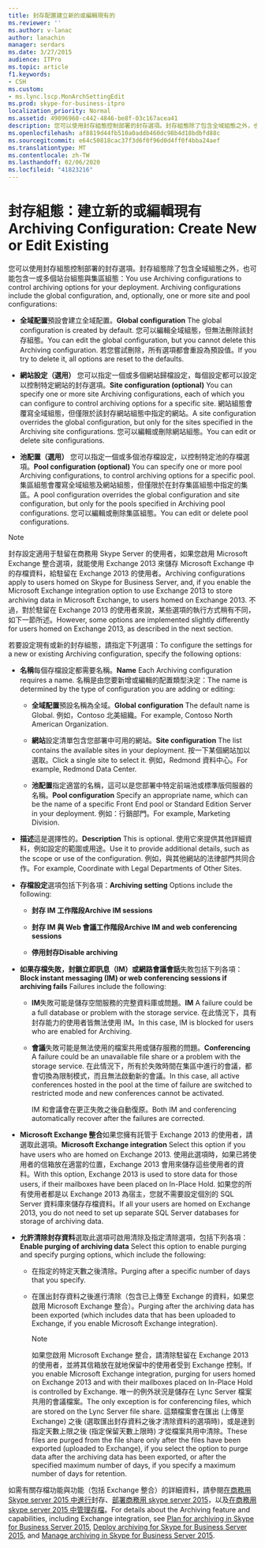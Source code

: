 ```yaml
---
title: 封存配置建立新的或編輯現有的
ms.reviewer: ''
ms.author: v-lanac
author: lanachin
manager: serdars
ms.date: 3/27/2015
audience: ITPro
ms.topic: article
f1.keywords:
- CSH
ms.custom:
- ms.lync.lscp.MonArchSettingEdit
ms.prod: skype-for-business-itpro
localization_priority: Normal
ms.assetid: 49096960-c442-4846-be8f-03c167acea41
description: 您可以使用封存組態控制部署的封存選項。封存組態除了包含全域組態之外，也可能包含一或多個站台組態與集區組態：
ms.openlocfilehash: af8819d44fb510a0addb460dc98b4d18bdbfd88c
ms.sourcegitcommit: e64c50818cac37f3d6f0f96d0d4ff0f4bba24aef
ms.translationtype: MT
ms.contentlocale: zh-TW
ms.lasthandoff: 02/06/2020
ms.locfileid: "41823216"
---
```

# <a name="archiving-configuration-create-new-or-edit-existing"></a><span data-ttu-id="e36f2-104">封存組態：建立新的或編輯現有</span><span class="sxs-lookup"><span data-stu-id="e36f2-104">Archiving Configuration: Create New or Edit Existing</span></span>
 
<span data-ttu-id="e36f2-p102">您可以使用封存組態控制部署的封存選項。封存組態除了包含全域組態之外，也可能包含一或多個站台組態與集區組態：</span><span class="sxs-lookup"><span data-stu-id="e36f2-p102">You use Archiving configurations to control archiving options for your deployment. Archiving configurations include the global configuration, and, optionally, one or more site and pool configurations:</span></span>
  
- <span data-ttu-id="e36f2-107">**全域配置**預設會建立全域配置。</span><span class="sxs-lookup"><span data-stu-id="e36f2-107">**Global configuration** The global configuration is created by default.</span></span> <span data-ttu-id="e36f2-108">您可以編輯全域組態，但無法刪除該封存組態。</span><span class="sxs-lookup"><span data-stu-id="e36f2-108">You can edit the global configuration, but you cannot delete this Archiving configuration.</span></span> <span data-ttu-id="e36f2-109">若您嘗試刪除，所有選項都會重設為預設值。</span><span class="sxs-lookup"><span data-stu-id="e36f2-109">If you try to delete it, all options are reset to the defaults.</span></span>
    
- <span data-ttu-id="e36f2-110">**網站設定（選用）** 您可以指定一個或多個網站歸檔設定，每個設定都可以設定以控制特定網站的封存選項。</span><span class="sxs-lookup"><span data-stu-id="e36f2-110">**Site configuration (optional)** You can specify one or more site Archiving configurations, each of which you can configure to control archiving options for a specific site.</span></span> <span data-ttu-id="e36f2-111">網站組態會覆寫全域組態，但僅限於該封存網站組態中指定的網站。</span><span class="sxs-lookup"><span data-stu-id="e36f2-111">A site configuration overrides the global configuration, but only for the sites specified in the Archiving site configurations.</span></span> <span data-ttu-id="e36f2-112">您可以編輯或刪除網站組態。</span><span class="sxs-lookup"><span data-stu-id="e36f2-112">You can edit or delete site configurations.</span></span>
    
- <span data-ttu-id="e36f2-113">**池配置（選用）** 您可以指定一個或多個池存檔設定，以控制特定池的存檔選項。</span><span class="sxs-lookup"><span data-stu-id="e36f2-113">**Pool configuration (optional)** You can specify one or more pool Archiving configurations, to control archiving options for a specific pool.</span></span> <span data-ttu-id="e36f2-114">集區組態會覆寫全域組態及網站組態，但僅限於在封存集區組態中指定的集區。</span><span class="sxs-lookup"><span data-stu-id="e36f2-114">A pool configuration overrides the global configuration and site configuration, but only for the pools specified in Archiving pool configurations.</span></span> <span data-ttu-id="e36f2-115">您可以編輯或刪除集區組態。</span><span class="sxs-lookup"><span data-stu-id="e36f2-115">You can edit or delete pool configurations.</span></span>
    
> [!NOTE]
> <span data-ttu-id="e36f2-116">封存設定適用于駐留在商務用 Skype Server 的使用者，如果您啟用 Microsoft Exchange 整合選項，就能使用 Exchange 2013 來儲存 Microsoft Exchange 中的存檔資料，給駐留在 Exchange 2013 的使用者。</span><span class="sxs-lookup"><span data-stu-id="e36f2-116">Archiving configurations apply to users homed on Skype for Business Server, and, if you enable the Microsoft Exchange integration option to use Exchange 2013 to store archiving data in Microsoft Exchange, to users homed on Exchange 2013.</span></span> <span data-ttu-id="e36f2-117">不過，對於駐留在 Exchange 2013 的使用者來說，某些選項的執行方式稍有不同，如下一節所述。</span><span class="sxs-lookup"><span data-stu-id="e36f2-117">However, some options are implemented slightly differently for users homed on Exchange 2013, as described in the next section.</span></span> 
  
<span data-ttu-id="e36f2-118">若要設定現有或新的封存組態，請指定下列選項：</span><span class="sxs-lookup"><span data-stu-id="e36f2-118">To configure the settings for a new or existing Archiving configuration, specify the following options:</span></span>
- <span data-ttu-id="e36f2-119">**名稱**每個存檔設定都需要名稱。</span><span class="sxs-lookup"><span data-stu-id="e36f2-119">**Name** Each Archiving configuration requires a name.</span></span> <span data-ttu-id="e36f2-120">名稱是由您要新增或編輯的配置類型決定：</span><span class="sxs-lookup"><span data-stu-id="e36f2-120">The name is determined by the type of configuration you are adding or editing:</span></span>
    
  - <span data-ttu-id="e36f2-121">**全域配置**預設名稱為全域。</span><span class="sxs-lookup"><span data-stu-id="e36f2-121">**Global configuration** The default name is Global.</span></span> <span data-ttu-id="e36f2-122">例如，Contoso 北美組織。</span><span class="sxs-lookup"><span data-stu-id="e36f2-122">For example, Contoso North American Organization.</span></span>
    
  - <span data-ttu-id="e36f2-123">**網站**設定清單包含您部署中可用的網站。</span><span class="sxs-lookup"><span data-stu-id="e36f2-123">**Site configuration** The list contains the available sites in your deployment.</span></span> <span data-ttu-id="e36f2-124">按一下某個網站加以選取。</span><span class="sxs-lookup"><span data-stu-id="e36f2-124">Click a single site to select it.</span></span> <span data-ttu-id="e36f2-125">例如，Redmond 資料中心。</span><span class="sxs-lookup"><span data-stu-id="e36f2-125">For example, Redmond Data Center.</span></span>
    
  - <span data-ttu-id="e36f2-126">**池配置**指定適當的名稱，這可以是您部署中特定前端池或標準版伺服器的名稱。</span><span class="sxs-lookup"><span data-stu-id="e36f2-126">**Pool configuration** Specify an appropriate name, which can be the name of a specific Front End pool or Standard Edition Server in your deployment.</span></span> <span data-ttu-id="e36f2-127">例如：行銷部門。</span><span class="sxs-lookup"><span data-stu-id="e36f2-127">For example, Marketing Division.</span></span>
    
- <span data-ttu-id="e36f2-128">**描述**這是選擇性的。</span><span class="sxs-lookup"><span data-stu-id="e36f2-128">**Description** This is optional.</span></span> <span data-ttu-id="e36f2-129">使用它來提供其他詳細資料，例如設定的範圍或用途。</span><span class="sxs-lookup"><span data-stu-id="e36f2-129">Use it to provide additional details, such as the scope or use of the configuration.</span></span> <span data-ttu-id="e36f2-130">例如，與其他網站的法律部門共同合作。</span><span class="sxs-lookup"><span data-stu-id="e36f2-130">For example, Coordinate with Legal Departments of Other Sites.</span></span>
    
- <span data-ttu-id="e36f2-131">**存檔設定**選項包括下列各項：</span><span class="sxs-lookup"><span data-stu-id="e36f2-131">**Archiving setting** Options include the following:</span></span>
    
  - <span data-ttu-id="e36f2-132">**封存 IM 工作階段**</span><span class="sxs-lookup"><span data-stu-id="e36f2-132">**Archive IM sessions**</span></span>
    
  - <span data-ttu-id="e36f2-133">**封存 IM 與 Web 會議工作階段**</span><span class="sxs-lookup"><span data-stu-id="e36f2-133">**Archive IM and web conferencing sessions**</span></span>
    
  - <span data-ttu-id="e36f2-134">**停用封存**</span><span class="sxs-lookup"><span data-stu-id="e36f2-134">**Disable archiving**</span></span>
    
- <span data-ttu-id="e36f2-135">**如果存檔失敗，封鎖立即訊息（IM）或網路會議會話**失敗包括下列各項：</span><span class="sxs-lookup"><span data-stu-id="e36f2-135">**Block instant messaging (IM) or web conferencing sessions if archiving fails** Failures include the following:</span></span>
    
  - <span data-ttu-id="e36f2-136">**IM**失敗可能是儲存空間服務的完整資料庫或問題。</span><span class="sxs-lookup"><span data-stu-id="e36f2-136">**IM** A failure could be a full database or problem with the storage service.</span></span> <span data-ttu-id="e36f2-137">在此情況下，具有封存能力的使用者皆無法使用 IM。</span><span class="sxs-lookup"><span data-stu-id="e36f2-137">In this case, IM is blocked for users who are enabled for Archiving.</span></span>
    
  - <span data-ttu-id="e36f2-138">**會議**失敗可能是無法使用的檔案共用或儲存服務的問題。</span><span class="sxs-lookup"><span data-stu-id="e36f2-138">**Conferencing** A failure could be an unavailable file share or a problem with the storage service.</span></span> <span data-ttu-id="e36f2-139">在此情況下，所有於失敗時間在集區中進行的會議，都會切換為限制模式，而且無法啟動新的會議。</span><span class="sxs-lookup"><span data-stu-id="e36f2-139">In this case, all active conferences hosted in the pool at the time of failure are switched to restricted mode and new conferences cannot be activated.</span></span>
    
    <span data-ttu-id="e36f2-140">IM 和會議會在更正失敗之後自動復原。</span><span class="sxs-lookup"><span data-stu-id="e36f2-140">Both IM and conferencing automatically recover after the failures are corrected.</span></span>
    
- <span data-ttu-id="e36f2-141">**Microsoft Exchange 整合**如果您擁有託管于 Exchange 2013 的使用者，請選取此選項。</span><span class="sxs-lookup"><span data-stu-id="e36f2-141">**Microsoft Exchange integration** Select this option if you have users who are homed on Exchange 2013.</span></span> <span data-ttu-id="e36f2-142">使用此選項時，如果已將使用者的信箱放在適當的位置，Exchange 2013 會用來儲存這些使用者的資料。</span><span class="sxs-lookup"><span data-stu-id="e36f2-142">With this option, Exchange 2013 is used to store data for those users, if their mailboxes have been placed on In-Place Hold.</span></span> <span data-ttu-id="e36f2-143">如果您的所有使用者都是以 Exchange 2013 為宿主，您就不需要設定個別的 SQL Server 資料庫來儲存存檔資料。</span><span class="sxs-lookup"><span data-stu-id="e36f2-143">If all your users are homed on Exchange 2013, you do not need to set up separate SQL Server databases for storage of archiving data.</span></span>
    
- <span data-ttu-id="e36f2-144">**允許清除封存資料**選取此選項可啟用清除及指定清除選項，包括下列各項：</span><span class="sxs-lookup"><span data-stu-id="e36f2-144">**Enable purging of archiving data** Select this option to enable purging and specify purging options, which include the following:</span></span>
    
  - <span data-ttu-id="e36f2-145">在指定的特定天數之後清除。</span><span class="sxs-lookup"><span data-stu-id="e36f2-145">Purging after a specific number of days that you specify.</span></span>
    
  - <span data-ttu-id="e36f2-146">在匯出封存資料之後進行清除（包含已上傳至 Exchange 的資料，如果您啟用 Microsoft Exchange 整合）。</span><span class="sxs-lookup"><span data-stu-id="e36f2-146">Purging after the archiving data has been exported (which includes data that has been uploaded to Exchange, if you enable Microsoft Exchange integration).</span></span>
    
    > [!NOTE]
    > <span data-ttu-id="e36f2-147">如果您啟用 Microsoft Exchange 整合，請清除駐留在 Exchange 2013 的使用者，並將其信箱放在就地保留中的使用者受到 Exchange 控制。</span><span class="sxs-lookup"><span data-stu-id="e36f2-147">If you enable Microsoft Exchange integration, purging for users homed on Exchange 2013 and with their mailboxes placed on In-Place Hold is controlled by Exchange.</span></span> <span data-ttu-id="e36f2-148">唯一的例外狀況是儲存在 Lync Server 檔案共用的會議檔案。</span><span class="sxs-lookup"><span data-stu-id="e36f2-148">The only exception is for conferencing files, which are stored on the Lync Server file share.</span></span> <span data-ttu-id="e36f2-149">這類檔案會在匯出 (上傳至 Exchange) 之後 (選取匯出封存資料之後才清除資料的選項時)，或是達到指定天數上限之後 (指定保留天數上限時) 才從檔案共用中清除。</span><span class="sxs-lookup"><span data-stu-id="e36f2-149">These files are purged from the file share only after the files have been exported (uploaded to Exchange), if you select the option to purge data after the archiving data has been exported, or after the specified maximum number of days, if you specify a maximum number of days for retention.</span></span> 
  
<span data-ttu-id="e36f2-150">如需有關存檔功能與功能（包括 Exchange 整合）的詳細資料，請參閱[在商務用 Skype server 2015 中進行](../../plan-your-deployment/archiving/archiving.md)封存、[部署商務用 skype server 2015](../../deploy/deploy-archiving/deploy-archiving.md)，以及[在商務用 skype server 2015 中管理存檔](../../manage/archiving/archiving.md)。</span><span class="sxs-lookup"><span data-stu-id="e36f2-150">For details about the Archiving feature and capabilities, including Exchange integration, see [Plan for archiving in Skype for Business Server 2015](../../plan-your-deployment/archiving/archiving.md), [Deploy archiving for Skype for Business Server 2015](../../deploy/deploy-archiving/deploy-archiving.md), and [Manage archiving in Skype for Business Server 2015](../../manage/archiving/archiving.md).</span></span>

